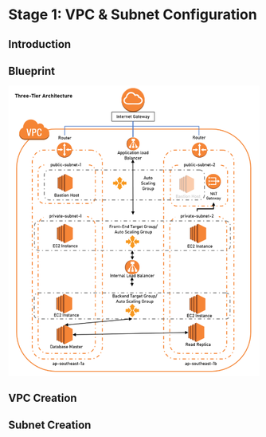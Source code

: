 # Stage 1: VPC & Subnet Configuration

## Introduction

## Blueprint
<p align="center">
  <img src="https://github.com/ravensp93/aws-three-tier-web/blob/master/blob/aws-poc-1-arch.PNG">
</p>

## VPC Creation

## Subnet Creation
